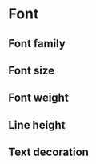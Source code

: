 <script setup>
import CdxDocsTokensTable from '../../src/components/tokens/TokensTable.vue';
import tokens from '@wikimedia/codex-design-tokens/theme-wikimedia-ui.json';
</script>

# Font

## Font family

<cdx-docs-tokens-table
	:tokens="tokens['font-family']"
	token-demo="CdxDocsFontDemo"
	token-category="font"
	css-property="font-family"
/>

## Font size

<cdx-docs-tokens-table
	:tokens="tokens['font-size']"
	token-demo="CdxDocsFontDemo"
	token-category="font"
	css-property="font-size"
/>

## Font weight

<cdx-docs-tokens-table
	:tokens="tokens['font-weight']"
	token-demo="CdxDocsFontDemo"
	token-category="font"
	css-property="font-weight"
/>

## Line height

<cdx-docs-tokens-table
	:tokens="tokens['line-height']"
	token-demo="CdxDocsFontDemo"
	token-category="font"
	css-property="line-height"
/>

## Text decoration

<cdx-docs-tokens-table
	:tokens="tokens['text-decoration']"
	token-demo="CdxDocsFontDemo"
	token-category="font"
	css-property="text-decoration"
/>
